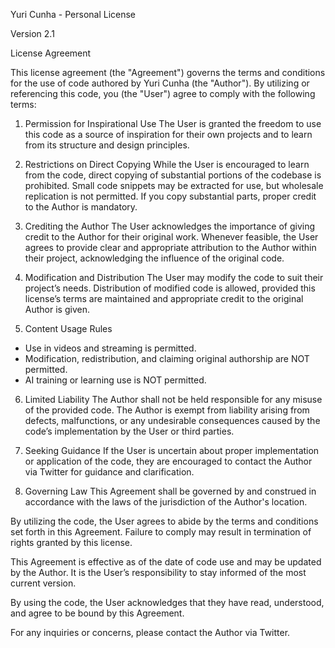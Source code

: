 Yuri Cunha - Personal License

Version 2.1

License Agreement

This license agreement (the "Agreement") governs the terms and conditions for the use of code authored by Yuri Cunha (the "Author"). By utilizing or referencing this code, you (the "User") agree to comply with the following terms:

1. Permission for Inspirational Use
The User is granted the freedom to use this code as a source of inspiration for their own projects and to learn from its structure and design principles.

2. Restrictions on Direct Copying
While the User is encouraged to learn from the code, direct copying of substantial portions of the codebase is prohibited. Small code snippets may be extracted for use, but wholesale replication is not permitted. If you copy substantial parts, proper credit to the Author is mandatory.

3. Crediting the Author
The User acknowledges the importance of giving credit to the Author for their original work. Whenever feasible, the User agrees to provide clear and appropriate attribution to the Author within their project, acknowledging the influence of the original code.

4. Modification and Distribution
The User may modify the code to suit their project’s needs. Distribution of modified code is allowed, provided this license’s terms are maintained and appropriate credit to the original Author is given.

5. Content Usage Rules
- Use in videos and streaming is permitted.
- Modification, redistribution, and claiming original authorship are NOT permitted.
- AI training or learning use is NOT permitted.

6. Limited Liability
The Author shall not be held responsible for any misuse of the provided code. The Author is exempt from liability arising from defects, malfunctions, or any undesirable consequences caused by the code’s implementation by the User or third parties.

7. Seeking Guidance
If the User is uncertain about proper implementation or application of the code, they are encouraged to contact the Author via Twitter for guidance and clarification.

8. Governing Law
This Agreement shall be governed by and construed in accordance with the laws of the jurisdiction of the Author's location.

By utilizing the code, the User agrees to abide by the terms and conditions set forth in this Agreement. Failure to comply may result in termination of rights granted by this license.

This Agreement is effective as of the date of code use and may be updated by the Author. It is the User’s responsibility to stay informed of the most current version.

By using the code, the User acknowledges that they have read, understood, and agree to be bound by this Agreement.

For any inquiries or concerns, please contact the Author via Twitter.
